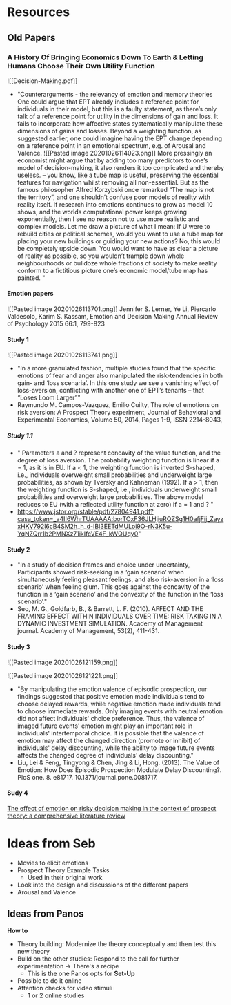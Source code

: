 # Resources

## Old Papers
### A History Of Bringing Economics Down To Earth & Letting Humans Choose Their Own Utility Function
![[Decision-Making.pdf]]
- "Counterarguments - the relevancy of emotion and memory theories
One could argue that EPT already includes a reference point for individuals in their model, but this is a faulty statement, as there’s only talk of a reference point for utility in the dimensions of gain and loss. It fails to incorporate how affective states systematically manipulate these dimensions of gains and losses. Beyond a weighting function, as suggested earlier, one could imagine having the EPT change depending on a reference point in an emotional spectrum, e.g. of Arousal and Valence.
 ![[Pasted image 20201026114023.png]]
More pressingly an economist might argue that by adding too many predictors to one’s model of decision-making, it also renders it too complicated and thereby useless. – you know, like a tube map is useful, preserving the essential features for navigation whilst removing all non-essential.
But as the famous philosopher Alfred Korzybski  once remarked “The map is not the territory”, and one shouldn’t confuse poor models of reality with reality itself. If research into emotions continues to grow as model 10 shows, and the worlds computational power keeps growing exponentially,  then I see no reason not to use more realistic and complex models. Let me draw a picture of what I mean: If U were to rebuild cities or political schemes, would you want to use a tube map for placing your new buildings or guiding your new actions? No, this would be completely upside down. You would want to have as clear a picture of reality as possible, so you wouldn’t trample down whole neighbourhoods or bulldoze whole fractions of society to make reality conform to a fictitious picture one’s economic model/tube map has painted.
"
#### Emotion papers
![[Pasted image 20201026113701.png]]
Jennifer S. Lerner, Ye Li, Piercarlo Valdesolo, Karim S. Kassam, Emotion and Decision Making Annual Review of Psychology 2015 66:1, 799-823
#### Study 1
![[Pasted image 20201026113741.png]]
- "In a more granulated fashion, multiple studies found that the specific emotions of fear and anger also manipulated the risk-tendencies in both gain- and ‘loss scenaria’. In this one study we see a vanishing effect of loss-aversion, conflicting with another one of EPT’s tenants – that “Loses Loom Larger”"
- Raymundo M. Campos-Vazquez, Emilio Cuilty, The role of emotions on risk aversion: A Prospect Theory experiment, Journal of Behavioral and Experimental Economics, Volume 50, 2014, Pages 1-9, ISSN 2214-8043,

##### Study 1.1
- " Parameters a and ? represent concavity of the value function, and the degree of loss aversion. The probability weighting function is linear if a = 1, as it is in EU. If a < 1, the weighting function is inverted S-shaped, i.e., individuals overweight small probabilities and underweight large probabilities, as shown by Tversky and Kahneman (1992). If a > 1, then the weighting function is S-shaped, i.e., individuals underweight small probabilities and overweight large probabilities. The above model reduces to EU (with a reflected utility function at zero) if a = 1 and ? "
- https://www.jstor.org/stable/pdf/27804941.pdf?casa_token=_a4II6WhrTUAAAAA:borTOxF36JLHjiuRQZSg1H0afjFij_ZayzxHKV792l6cB4SM2h_h_d-IBI3EETdMULoi9O-rN3K5u-YqNZQrr1b2PMNXz71ikIfcVE4F_kWQUqy0"
#### Study 2
- "In a study of decision frames and choice under uncertainty, Participants showed risk-seeking in a ‘gain scenario’ when simultaneously feeling pleasant feelings, and also risk-aversion in a ‘loss scenario’ when feeling glum. This goes against the concavity of the function in a ‘gain scenario’ and the convexity of the function in the ‘loss scenario’."
- Seo, M. G., Goldfarb, B., & Barrett, L. F. (2010). AFFECT AND THE FRAMING EFFECT WITHIN INDIVIDUALS OVER TIME: RISK TAKING IN A DYNAMIC INVESTMENT SIMULATION. Academy of Management journal. Academy of Management, 53(2), 411-431.
#### Study 3
![[Pasted image 20201026121159.png]]


![[Pasted image 20201026121221.png]]
- "By manipulating the emotion valence of episodic prospection, our findings suggested that positive emotion made individuals tend to choose delayed rewards, while negative emotion made individuals tend to choose immediate rewards. Only imaging events with neutral emotion did not affect individuals' choice preference. Thus, the valence of imaged future events' emotion might play an important role in individuals' intertemporal choice. It is possible that the valence of emotion may affect the changed direction (promote or inhibit) of individuals' delay discounting, while the ability to image future events affects the changed degree of individuals' delay discounting."
-  Liu, Lei & Feng, Tingyong & Chen, Jing & Li, Hong. (2013). The Value of Emotion: How Does Episodic Prospection Modulate Delay Discounting?. PloS one. 8. e81717. 10.1371/journal.pone.0081717.

#### Sudy 4
[The effect of emotion on risky decision making in the context of prospect theory: a comprehensive literature review](https://link.springer.com/article/10.1007/s11301-019-00169-2)


# Ideas from Seb
- Movies to elicit emotions
- Prospect Theory Example Tasks
	- Used in their  original work
- Look into the design and discussions of the different papers
- Arousal and Valence

## Ideas from Panos
**How to**
- Theory building: Modernize the theory conceptually and then test this new theory
- Build on the other studies: Respond to the call for further experimentation -> There's a recipe
	- This is the one Panos opts for
**Set-Up**
- Possible to do it online
- Attention checks for video stimuli
	- 1 or 2 online studies